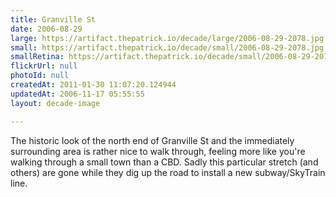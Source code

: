 ```yaml
---
title: Granville St
date: 2006-08-29
large: https://artifact.thepatrick.io/decade/large/2006-08-29-2078.jpg
small: https://artifact.thepatrick.io/decade/small/2006-08-29-2078.jpg
smallRetina: https://artifact.thepatrick.io/decade/small/2006-08-29-2078@2x.jpg
flickrUrl: null
photoId: null
createdAt: 2011-01-30 11:07:20.124944
updatedAt: 2006-11-17 05:55:55
layout: decade-image

---
```

The historic look of the north end of Granville St and the immediately surrounding area is rather nice to walk through, feeling more like you're walking through a small town than a CBD. Sadly this particular stretch (and others) are gone while they dig up the road to install a new subway/SkyTrain line.

